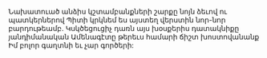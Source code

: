 
Նախատուած անձիս կշտամբանքների շարքը նոյն
ձեւով ու պատկերներով
Պիտի կրկնեմ ես այստեղ վերստին նոր-նոր
բարդութեամբ.
Կսկծեցուցիչ դառն այս խօսքերիս դատակնիքը
յանդիմանական
Ամենագէտը թերեւս համարի ճիշտ
խոստովանանք
Իմ բոլոր գաղտնի եւ չար գործերի:
